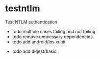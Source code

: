 # testntlm
Test NTLM authentication

* todo multiple cases failing and not failing
* todo remove unncessary dependencies
* todo add android/ios xunit
- todo add digest/basic
